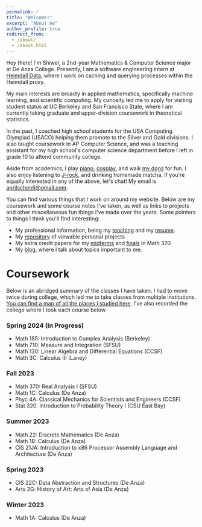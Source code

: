 ```yaml
---
permalink: /
title: "Welcome!"
excerpt: "About me"
author_profile: true
redirect_from: 
  - /about/
  - /about.html
---
```


Hey there! I'm Shiwei, a 2nd-year Mathematics & Computer Science major at De Anza College. Presently, I am a software engineering intern at [Heimdall Data](https://www.heimdalldata.com/), where I work on caching and querying processes within the Heimdall proxy.

My main interests are broadly in applied mathematics, specifically machine learning, and scientific computing. My curiosity led me to apply for visiting student status at UC Berkeley and San Francisco State, where I am currently taking graduate and upper-division coursework in theoretical statistics.

In the past, I coached high school students for the USA Computing Olympiad (USACO) helping them promote to the Silver and Gold divisions. I also taught coursework in AP Computer Science, and was a teaching assistant for my high school's computer science department before I left in grade 10 to attend community college.

Aside from academics, I play [piano](https://www.youtube.com/channel/UCAdBU-8zvj-W6T5hzwg3VrA), [cosplay](https://www.youtube.com/watch?v=dQw4w9WgXcQ), and walk [my dogs](https://www.instagram.com/inothedoggo/) for fun. I also enjoy listening to [J-rock](https://www.youtube.com/playlist?list=PLnsZ9UjamIkTBK26_Nt_6wurpP1opkfr2), and drinking homemade matcha. If you're equally interested in any of the above, let's chat! My email is [aprilschen6@gmail.com](mailto:aprilschen6@gmail.com).

You can find various things that I work on around my website. Below are my coursework and some course notes I've taken, as well as links to projects and other miscellaneous fun things I've made over the years. Some pointers to things I think you'll find interesting:

 - My professional information, being my [teaching](/teaching) and my [resume](/files/resume.pdf).
 - My [repository](https://github.com/aprilschen) of viewable personal projects
 - My extra credit papers for my [midterms](/files/math370midterm.pdf) and [finals](/files/math370final.pdf) in Math 370.
 - My [blog](/year-archive), where I talk about topics important to me.

Coursework
======
Below is an abridged summary of the classes I have taken. I had to move twice during college, which led me to take classes from multiple institutions. [You can find a map of all the places I studied here](https://www.google.com/maps/d/u/0/edit?mid=1K0NMvEEmINhwXccseOiFNXS8M_5wTiM&usp=sharing). I've also recorded the college where I took each course below.


### Spring 2024 (In Progress)
 - Math 185: Introduction to Complex Analysis (Berkeley)
 - Math 710: Measure and Integration (SFSU)
 - Math 130: Linear Algebra and Differential Equations (CCSF)
 - Math 3C: Calculus III (Laney)

### Fall 2023
 - Math 370: Real Analysis I (SFSU)
 - Math 1C: Calculus (De Anza)
 - Phyc 4A: Classical Mechanics for Scientists and Engineers (CCSF)
 - Stat 320: Introduction to Probability Theory I (CSU East Bay)

### Summer 2023
 - Math 22: Discrete Mathematics (De Anza)
 - Math 1B: Calculus (De Anza)
 - CIS 21JA: Introduction to x86 Processor Assembly Language and Architecture (De Anza)

### Spring 2023
 - CIS 22C: Data Abstraction and Structures (De Anza)
 - Arts 2G: History of Art: Arts of Asia (De Anza)

### Winter 2023
 - Math 1A: Calculus (De Anza)